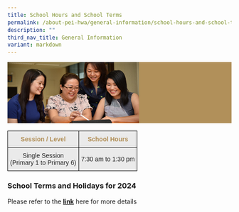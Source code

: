 ```yaml
---
title: School Hours and School Terms
permalink: /about-pei-hwa/general-information/school-hours-and-school-terms/
description: ""
third_nav_title: General Information
variant: markdown
---
```

![](/images/Website%20Banners%20Subpage/948x260%20masterhead%20-%20About%20Pei%20Hwa4.jpg)
<style type="text/css">
.tg  {border-collapse:collapse;border-spacing:0;}
.tg td{border-color:black;border-style:solid;border-width:1px;font-family:Arial, sans-serif;font-size:14px;
  overflow:hidden;padding:10px 5px;word-break:normal;}
.tg th{border-color:black;border-style:solid;border-width:1px;font-family:Arial, sans-serif;font-size:14px;
  font-weight:normal;overflow:hidden;padding:10px 5px;word-break:normal;}
.tg .tg-ii8k{background-color:#EAEAEA;color:#222;text-align:center;vertical-align:top}
.tg .tg-t2z2{background-color:#EAEAEA;color:#B29059;font-weight:bold;text-align:center;vertical-align:top}
.tg .tg-ku5w{background-color:#EAEAEA;color:#222;text-align:center;vertical-align:middle}
</style>
<table class="tg">
<thead>
  <tr>
    <th class="tg-t2z2"><span style="font-weight:700;color:#B29059">Session / Level</span></th>
    <th class="tg-t2z2"><span style="font-weight:700;color:#B29059">School Hours</span></th>
  </tr>
</thead>
<tbody>
  <tr>
    <td class="tg-ii8k"><span style="color:#222;background-color:#EAEAEA">Single Session</span><br><span style="color:#222;background-color:#EAEAEA">(Primary</span> 1 <span style="color:#222;background-color:#EAEAEA">to Primary</span> 6<span style="color:#222;background-color:#EAEAEA">)</span></td>
    <td class="tg-ku5w"><span style="color:#222;background-color:#EAEAEA">7:30 am to 1:30 pm</span></td>
  </tr>
</tbody>
</table>

### School Terms and Holidays for 2024

Please refer to the&nbsp;[**link**](https://www.moe.gov.sg/news/press-releases/20230807-school-terms-and-holidays-for-2024) here for more details